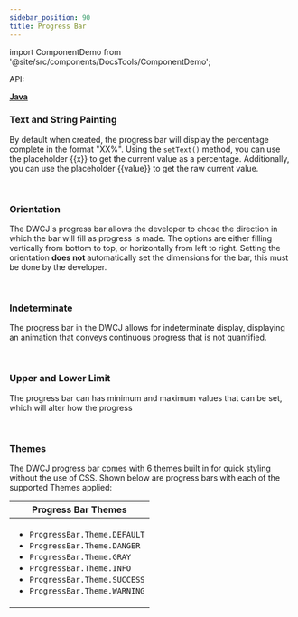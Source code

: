 ```yaml
---
sidebar_position: 90
title: Progress Bar
---
```


import ComponentDemo from '@site/src/components/DocsTools/ComponentDemo';

<div style={{width: "100%" , display: "flex", justifyContent: "flex-end", marginBottom: "-50px"}}>
<p style={{color: "gray"}} >API:&nbsp;</p>
<b><a href="https://javadoc.io/static/org.dwcj/dwcj-engine/0.15.0/org/dwcj/controls/progressbar/ProgressBar.html" style={{justifySelf: "flex-end"}}> Java </a></b>
</div>

### Text and String Painting

By default when created, the progress bar will display the percentage complete in the format "XX%". Using the `setText()` method, you can use the placeholder {{x}} to get the current value as a percentage. Additionally, you can use the placeholder {{value}} to get the raw current value.

<ComponentDemo 
path='https://hot.bbx.kitchen/webapp/controlsamples?class=control_demos.progressbardemos.ProgressbarPlaceholders' 
javaE='https://raw.githubusercontent.com/DwcJava/ControlSamples/main/src/main/java/control_demos/progressbardemos/ProgressbarPlaceholders.java'
javaC='https://raw.githubusercontent.com/DwcJava/ControlSamples/main/src/main/code_snippets/progressbar/Placeholders.txt'
cssURL='https://raw.githubusercontent.com/DwcJava/ControlSamples/main/src/main/resources/css/progressbarstyles/placeholder_styles.css' 
javaHighlight='{25}'
height = '100px'
/>

<br/>

### Orientation

The DWCJ's progress bar allows the developer to chose the direction in which the bar will fill as progress is made. The options are either filling vertically from bottom to top, or horizontally from left to right. Setting the orientation <b> does not </b> automatically set the dimensions for the bar, this must be done by the developer. 

<ComponentDemo 
path='https://hot.bbx.kitchen/webapp/controlsamples?class=control_demos.progressbardemos.ProgressbarOrientation' 
javaE='https://raw.githubusercontent.com/DwcJava/ControlSamples/main/src/main/java/control_demos/progressbardemos/ProgressbarOrientation.java'
javaC='https://raw.githubusercontent.com/DwcJava/ControlSamples/main/src/main/code_snippets/progressbar/Orientation.txt'
cssURL='https://raw.githubusercontent.com/DwcJava/ControlSamples/main/src/main/resources/css/progressbarstyles/orientation_styles.css' 
javaHighlight='{26}'
height = '435px'
/>

<br/>

### Indeterminate

The progress bar in the DWCJ allows for indeterminate display, displaying an animation that conveys continuous progress that is not quantified. 

<ComponentDemo 
path='https://hot.bbx.kitchen/webapp/controlsamples?class=control_demos.progressbardemos.ProgressbarIndeterminate' 
javaE='https://raw.githubusercontent.com/DwcJava/ControlSamples/main/src/main/java/control_demos/progressbardemos/ProgressbarIndeterminate.java'
javaC='https://raw.githubusercontent.com/DwcJava/ControlSamples/main/src/main/code_snippets/progressbar/Indeterminate.txt'
cssURL='https://raw.githubusercontent.com/DwcJava/ControlSamples/main/src/main/resources/css/progressbarstyles/indeterminate_styles.css' 
javaHighlight='{21}'
height = '100px'
/>

<br/>

### Upper and Lower Limit

The progress bar can has minimum and maximum values that can be set, which will alter how the progress

<ComponentDemo 
path='https://hot.bbx.kitchen/webapp/controlsamples?class=control_demos.progressbardemos.ProgressbarMinMax' 
javaE='https://raw.githubusercontent.com/DwcJava/ControlSamples/main/src/main/java/control_demos/progressbardemos/ProgressbarMinMax.java'
javaC='https://raw.githubusercontent.com/DwcJava/ControlSamples/main/src/main/code_snippets/progressbar/MinMax.txt'
cssURL='https://raw.githubusercontent.com/DwcJava/ControlSamples/main/src/main/resources/css/progressbarstyles/minmax_styles.css' 
javaHighlight='{25-26}'
height = '120px'
/>

<br />

### Themes

The DWCJ progress bar comes with 6 themes built in for quick styling without the use of CSS.
Shown below are progress bars with each of the supported Themes applied: <br/>

<ComponentDemo 
path='https://hot.bbx.kitchen/webapp/controlsamples?class=control_demos.progressbardemos.ProgressbarThemes' 
javaE='https://raw.githubusercontent.com/DwcJava/ControlSamples/main/src/main/java/control_demos/progressbardemos/ProgressbarThemes.java'
javaC='https://raw.githubusercontent.com/DwcJava/ControlSamples/main/src/main/code_snippets/progressbar/Themes.txt'
cssURL='https://raw.githubusercontent.com/DwcJava/ControlSamples/main/src/main/resources/css/progressbarstyles/theme_styles.css' 
javaHighlight='{25,30,35,40,45,50}'
height = '300px'
/>

|Progress Bar Themes|
|-|
|<ul><li>```ProgressBar.Theme.DEFAULT```</li><li>```ProgressBar.Theme.DANGER```</li><li>```ProgressBar.Theme.GRAY```</li><li>```ProgressBar.Theme.INFO```</li><li>```ProgressBar.Theme.SUCCESS```</li><li>```ProgressBar.Theme.WARNING```</li></ul>|